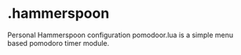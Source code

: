  # .hammerspoon
 Personal Hammerspoon configuration
 pomodoor.lua is a simple menu based pomodoro timer module.



